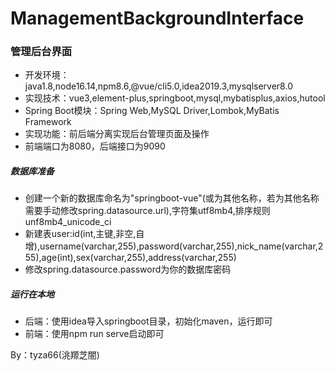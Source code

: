 # ManagementBackgroundInterface
### 管理后台界面
- 开发环境：java1.8,node16.14,npm8.6,@vue/cli5.0,idea2019.3,mysqlserver8.0
- 实现技术：vue3,element-plus,springboot,mysql,mybatisplus,axios,hutool
- Spring Boot模块：Spring Web,MySQL Driver,Lombok,MyBatis Framework
- 实现功能：前后端分离实现后台管理页面及操作
- 前端端口为8080，后端接口为9090

##### 数据库准备
- 创建一个新的数据库命名为"springboot-vue"(或为其他名称，若为其他名称需要手动修改spring.datasource.url),字符集utf8mb4,排序规则unf8mb4_unicode_ci
- 新建表user:id(int,主键,非空,自增),username(varchar,255),password(varchar,255),nick_name(varchar,255),age(int),sex(varchar,255),address(varchar,255)
- 修改spring.datasource.password为你的数据库密码

##### 运行在本地
- 后端：使用idea导入springboot目录，初始化maven，运行即可
- 前端：使用npm run serve启动即可

By：tyza66(洮羱芝闇)
